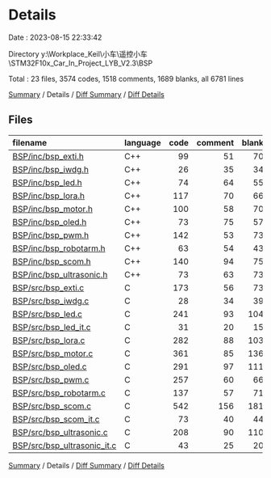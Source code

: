 # Details

Date : 2023-08-15 22:33:42

Directory y:\\Workplace_Keil\\小车\\遥控小车\\STM32F10x_Car_In_Project_LYB_V2.3\\BSP

Total : 23 files,  3574 codes, 1518 comments, 1689 blanks, all 6781 lines

[Summary](results.md) / Details / [Diff Summary](diff.md) / [Diff Details](diff-details.md)

## Files
| filename | language | code | comment | blank | total |
| :--- | :--- | ---: | ---: | ---: | ---: |
| [BSP/inc/bsp_exti.h](/BSP/inc/bsp_exti.h) | C++ | 99 | 51 | 70 | 220 |
| [BSP/inc/bsp_iwdg.h](/BSP/inc/bsp_iwdg.h) | C++ | 26 | 35 | 34 | 95 |
| [BSP/inc/bsp_led.h](/BSP/inc/bsp_led.h) | C++ | 74 | 64 | 55 | 193 |
| [BSP/inc/bsp_lora.h](/BSP/inc/bsp_lora.h) | C++ | 117 | 70 | 66 | 253 |
| [BSP/inc/bsp_motor.h](/BSP/inc/bsp_motor.h) | C++ | 100 | 58 | 70 | 228 |
| [BSP/inc/bsp_oled.h](/BSP/inc/bsp_oled.h) | C++ | 73 | 75 | 57 | 205 |
| [BSP/inc/bsp_pwm.h](/BSP/inc/bsp_pwm.h) | C++ | 142 | 53 | 73 | 268 |
| [BSP/inc/bsp_robotarm.h](/BSP/inc/bsp_robotarm.h) | C++ | 63 | 54 | 43 | 160 |
| [BSP/inc/bsp_scom.h](/BSP/inc/bsp_scom.h) | C++ | 140 | 94 | 75 | 309 |
| [BSP/inc/bsp_ultrasonic.h](/BSP/inc/bsp_ultrasonic.h) | C++ | 73 | 63 | 73 | 209 |
| [BSP/src/bsp_exti.c](/BSP/src/bsp_exti.c) | C | 173 | 56 | 73 | 302 |
| [BSP/src/bsp_iwdg.c](/BSP/src/bsp_iwdg.c) | C | 28 | 34 | 39 | 101 |
| [BSP/src/bsp_led.c](/BSP/src/bsp_led.c) | C | 241 | 93 | 104 | 438 |
| [BSP/src/bsp_led_it.c](/BSP/src/bsp_led_it.c) | C | 31 | 20 | 15 | 66 |
| [BSP/src/bsp_lora.c](/BSP/src/bsp_lora.c) | C | 282 | 88 | 103 | 473 |
| [BSP/src/bsp_motor.c](/BSP/src/bsp_motor.c) | C | 361 | 85 | 136 | 582 |
| [BSP/src/bsp_oled.c](/BSP/src/bsp_oled.c) | C | 291 | 97 | 111 | 499 |
| [BSP/src/bsp_pwm.c](/BSP/src/bsp_pwm.c) | C | 257 | 60 | 66 | 383 |
| [BSP/src/bsp_robotarm.c](/BSP/src/bsp_robotarm.c) | C | 137 | 57 | 71 | 265 |
| [BSP/src/bsp_scom.c](/BSP/src/bsp_scom.c) | C | 542 | 156 | 181 | 879 |
| [BSP/src/bsp_scom_it.c](/BSP/src/bsp_scom_it.c) | C | 73 | 40 | 44 | 157 |
| [BSP/src/bsp_ultrasonic.c](/BSP/src/bsp_ultrasonic.c) | C | 208 | 90 | 110 | 408 |
| [BSP/src/bsp_ultrasonic_it.c](/BSP/src/bsp_ultrasonic_it.c) | C | 43 | 25 | 20 | 88 |

[Summary](results.md) / Details / [Diff Summary](diff.md) / [Diff Details](diff-details.md)